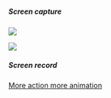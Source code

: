 ##### Screen capture
![ ](http://i.imgur.com/CYIouwi.png)

![ ](http://i.imgur.com/sSBXYLY.png)

##### Screen record
<a href="http://i.imgur.com/km7sQGo.gif" target="_blank">More action more animation</a>
